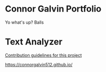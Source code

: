 # Connor Galvin Portfolio


Yo what's up?
Balls

# Text Analyzer

[Contribution guidelines for this project](text_analyzer.py)


https://connorgalvin512.github.io/
